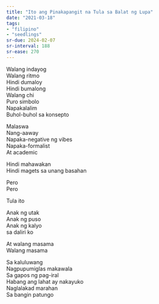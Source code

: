 ```yaml
---
title: "Ito ang Pinakapangit na Tula sa Balat ng Lupa"
date: "2021-03-18"
tags:
- "filipino"
- "seedlings"
sr-due: 2024-02-07
sr-interval: 188
sr-ease: 270
---
```

Walang indayog  
Walang ritmo  
Hindi dumaloy  
Hindi bumalong  
Walang chi  
Puro simbolo  
Napakalalim  
Buhol-buhol sa konsepto  

Malaswa  
Nang-aaway  
Napaka-negative ng vibes  
Napaka-formalist  
At academic  

Hindi mahawakan  
Hindi magets sa unang basahan  

Pero  
Pero  

Tula ito  

Anak ng utak  
Anak ng puso  
Anak ng kalyo  
sa daliri ko  

At walang masama  
Walang masama  

Sa kaluluwang  
Nagpupumiglas makawala  
Sa gapos ng pag-iral  
Habang ang lahat ay nakayuko  
Naglalakad marahan  
Sa bangin patungo  

